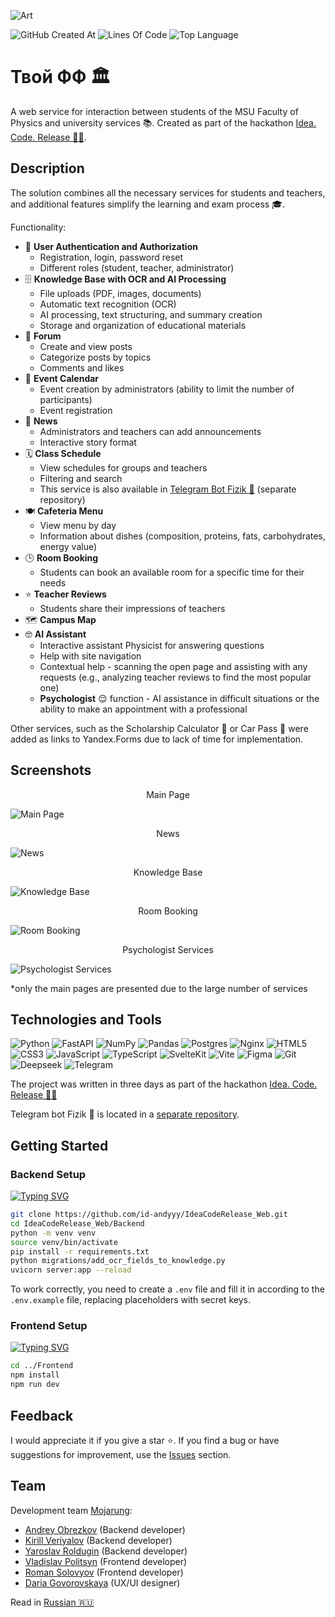![Art](https://i.postimg.cc/MGQBgGjf/art-web.png)

![GitHub Created At](https://img.shields.io/github/created-at/id-andyyy/IdeaCodeRelease_Web?style=flat&color=00247d)
![Lines Of Code](https://tokei.rs/b1/github/id-andyyy/IdeaCodeRelease_Web?style=flat&category=code&color=78a62d)
![Top Language](https://img.shields.io/github/languages/top/id-andyyy/IdeaCodeRelease_Web?style=flat&color=ca4341)

# Твой ФФ&nbsp;&#127963;

A web service for interaction between students of the MSU Faculty of Physics and university services&nbsp;&#128218;. Created as part of the hackathon [Idea. Code. Release&nbsp;&#128104;&#8205;&#128187;](https://codenrock.com/contests/codenrock-idea-code-release).

## Description

The solution combines all the necessary services for students and teachers, and additional features simplify the learning and exam process&nbsp;&#127891;.

Functionality:

- &#128272;&nbsp;**User Authentication and Authorization**
    - Registration, login, password reset
    - Different roles (student, teacher, administrator)
- &#128452;&nbsp;**Knowledge Base with OCR and AI Processing**
  - File uploads (PDF, images, documents)
  - Automatic text recognition (OCR)
  - AI processing, text structuring, and summary creation
  - Storage and organization of educational materials
- &#128172;&nbsp;**Forum**
  - Create and view posts
  - Categorize posts by topics
  - Comments and likes
- &#127881;&nbsp;**Event Calendar**
    - Event creation by administrators (ability to limit the number of participants)
    - Event registration
- &#128240;&nbsp;**News**
    - Administrators and teachers can add announcements
    - Interactive story format
- &#128467;&nbsp;**Class Schedule**
  - View schedules for groups and teachers
  - Filtering and search
  - This service is also available in [Telegram Bot Fizik&nbsp;&#129302;](https://github.com/id-andyyy/IdeaCodeRelease_Bot) (separate repository)
- &#127869;&nbsp;**Cafeteria Menu**
  - View menu by day
  - Information about dishes (composition, proteins, fats, carbohydrates, energy value)
- &#128338;&nbsp;**Room Booking**
    - Students can book an available room for a specific time for their needs
- &#11088;&nbsp;**Teacher Reviews**
    - Students share their impressions of teachers
- &#128506;&nbsp;**Campus Map**
- &#129299;&nbsp;**AI Assistant**
  - Interactive assistant Physicist for answering questions
  - Help with site navigation
  - Contextual help - scanning the open page and assisting with any requests (e.g., analyzing teacher reviews to find the most popular one)
  - **Psychologist**&nbsp;&#128524; function - AI assistance in difficult situations or the ability to make an appointment with a professional

Other services, such as the Scholarship Calculator&nbsp;&#129518; or Car Pass&nbsp;&#128663; were added as links to Yandex.Forms due to lack of time for implementation.

## Screenshots

<p align="center">Main Page</p>

![Main Page](https://i.postimg.cc/pdfQcB7n/1.png)

<p align="center">News</p>

![News](https://i.postimg.cc/QNy7bPty/2.png)

<p align="center">Knowledge Base</p>

![Knowledge Base](https://i.postimg.cc/X7BCD8B7/3.png)

<p align="center">Room Booking</p>

![Room Booking](https://i.postimg.cc/Zq4vnz7C/4.png)

<p align="center">Psychologist Services</p>

![Psychologist Services](https://i.postimg.cc/d1Sh5kqy/6.png)

*only the main pages are presented due to the large number of services


## Technologies and Tools

![Python](https://img.shields.io/badge/python-3670A0?style=for-the-badge&logo=python&logoColor=ffffff)
![FastAPI](https://img.shields.io/badge/FastAPI-005571?style=for-the-badge&logo=fastapi&color=009485&logoColor=white)
![NumPy](https://img.shields.io/badge/numpy-%23013243.svg?style=for-the-badge&logo=numpy&logoColor=white)
![Pandas](https://img.shields.io/badge/pandas-%23150458.svg?style=for-the-badge&logo=pandas&logoColor=white)
![Postgres](https://img.shields.io/badge/postgres-%23316192.svg?style=for-the-badge&logo=postgresql&logoColor=white)
![Nginx](https://img.shields.io/badge/nginx-%23009639.svg?style=for-the-badge&logo=nginx&logoColor=white)
![HTML5](https://img.shields.io/badge/html-%23E34F26.svg?style=for-the-badge&logo=html5&logoColor=white)
![CSS3](https://img.shields.io/badge/css-%231572B6.svg?style=for-the-badge&logo=css3&logoColor=white)
![JavaScript](https://img.shields.io/badge/javascript-%23323330.svg?style=for-the-badge&logo=javascript&logoColor=white&color=yellow)
![TypeScript](https://img.shields.io/badge/typescript-%23007ACC.svg?style=for-the-badge&logo=typescript&logoColor=white)
![SvelteKit](https://img.shields.io/badge/sveltekit-%23ff3e00.svg?style=for-the-badge&logo=svelte&logoColor=white)
![Vite](https://img.shields.io/badge/vite-%23646CFF.svg?style=for-the-badge&logo=vite&logoColor=white)
![Figma](https://img.shields.io/badge/figma-%23F24E1E.svg?style=for-the-badge&logo=figma&logoColor=white&color=#6CeA8C)
![Git](https://img.shields.io/badge/git-%23F05033.svg?style=for-the-badge&logo=git&logoColor=white&color=f14e32)
![Deepseek](https://img.shields.io/badge/Deepseek-%23F24E1E.svg?style=for-the-badge&logoColor=white&color=4d6bfe)
![Telegram](https://img.shields.io/badge/Telegram-2CA5E0?style=for-the-badge&logo=telegram&logoColor=white)

The project was written in three days as part of the hackathon [Idea. Code. Release&nbsp;&#128104;&#8205;&#128187;](https://codenrock.com/contests/codenrock-idea-code-release)

Telegram bot Fizik&nbsp;&#129302; is located in a [separate repository](https://github.com/id-andyyy/IdeaCodeRelease_Bot).

## Getting Started

### Backend Setup

[![Typing SVG](https://readme-typing-svg.herokuapp.com?font=Fira+Code&duration=2500&color=F7F7F7&background=000000&multiline=true&width=800&height=185&lines=%25+git+clone+https%3A%2F%2Fgithub.com%2Fid-andyyy%2FIdeaCodeRelease_Web.git;%25+cd+IdeaCodeRelease_Web%2FBackend;%25+python+-m+venv+venv;%25+source+venv%2Fbin%2Factivate;%25+pip+install+-r+requirements.txt;%25+python+migrations%2Fadd_ocr_fields_to_knowledge.py;%25+uvicorn+server%3Aapp+--reload)](https://git.io/typing-svg)

```sh
git clone https://github.com/id-andyyy/IdeaCodeRelease_Web.git
cd IdeaCodeRelease_Web/Backend
python -m venv venv
source venv/bin/activate
pip install -r requirements.txt
python migrations/add_ocr_fields_to_knowledge.py
uvicorn server:app --reload
```

To work correctly, you need to create a `.env` file and fill it in according to the `.env.example` file, replacing placeholders with secret keys.

### Frontend Setup

[![Typing SVG](https://readme-typing-svg.herokuapp.com?font=Fira+Code&duration=2500&color=F7F7F7&background=000000&multiline=true&width=500&height=90&lines=%25+cd+..%2FFrontend;%25+npm+install;%25+npm+run+dev)](https://git.io/typing-svg)

```sh
cd ../Frontend
npm install
npm run dev
```

## Feedback

I would appreciate it if you give a star&nbsp;&#11088;. If you find a bug or have suggestions for improvement, use the [Issues](https://github.com/id-andyyy/IdeaCodeRelease_Web/issues) section.

## Team

Development team [Mojarung](https://t.me/mojarung):

- [Andrey Obrezkov](https://github.com/id-andyyy) (Backend developer)
- [Kirill Veriyalov](https://github.com/verikirill) (Backend developer)
- [Yaroslav Roldugin](https://github.com/Felicuss) (Backend developer)
- [Vladislav Politsyn](https://github.com/wasbyy) (Frontend developer)
- [Roman Solovyov](https://github.com/Fors1ksx) (Frontend developer)
- [Daria Govorovskaya](https://t.me/daryagovor) (UX/UI designer)

Read in [Russian&nbsp;&#127479;&#127482;](README-ru.md)
